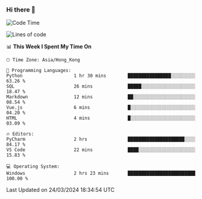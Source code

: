### Hi there 👋

<!--
**RoiexLee/RoiexLee** is a ✨ _special_ ✨ repository because its `README.md` (this file) appears on your GitHub profile.

Here are some ideas to get you started:

- 🔭 I’m currently working on ...
- 🌱 I’m currently learning ...
- 👯 I’m looking to collaborate on ...
- 🤔 I’m looking for help with ...
- 💬 Ask me about ...
- 📫 How to reach me: ...
- 😄 Pronouns: ...
- ⚡ Fun fact: ...
-->

<!--START_SECTION:waka-->
![Code Time](http://img.shields.io/badge/Code%20Time-482%20hrs%205%20mins-blue)

![Lines of code](https://img.shields.io/badge/From%20Hello%20World%20I%27ve%20Written-37.3%20thousand%20lines%20of%20code-blue)

📊 **This Week I Spent My Time On** 

```text
🕑︎ Time Zone: Asia/Hong_Kong

💬 Programming Languages: 
Python                   1 hr 30 mins        ████████████████░░░░░░░░░   63.26 % 
SQL                      26 mins             █████░░░░░░░░░░░░░░░░░░░░   18.47 % 
Markdown                 12 mins             ██░░░░░░░░░░░░░░░░░░░░░░░   08.54 % 
Vue.js                   6 mins              █░░░░░░░░░░░░░░░░░░░░░░░░   04.20 % 
HTML                     4 mins              █░░░░░░░░░░░░░░░░░░░░░░░░   03.09 % 

🔥 Editors: 
PyCharm                  2 hrs               █████████████████████░░░░   84.17 % 
VS Code                  22 mins             ████░░░░░░░░░░░░░░░░░░░░░   15.83 % 

💻 Operating System: 
Windows                  2 hrs 23 mins       █████████████████████████   100.00 % 
```


 Last Updated on 24/03/2024 18:34:54 UTC
<!--END_SECTION:waka-->
